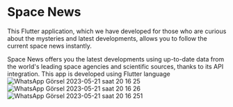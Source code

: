 # Space News
This Flutter application, which we have developed for those who are curious about the mysteries and latest developments, allows you to follow the current space news instantly.

Space News offers you the latest developments using up-to-date data from the world's leading space agencies and scientific sources, thanks to its API integration. This app is developed using Flutter language![WhatsApp Görsel 2023-05-21 saat 20 16 25](https://github.com/alpertinver/spacenews/assets/121678825/7ccbafd7-071a-45f8-a979-8ee28e6568e6)
![WhatsApp Görsel 2023-05-21 saat 20 16 26](https://github.com/alpertinver/spacenews/assets/121678825/bf8a31dc-4498-4927-88e4-61e45f5603ec)
![WhatsApp Görsel 2023-05-21 saat 20 16 251](https://github.com/alpertinver/spacenews/assets/121678825/cd4deb47-52ae-4e19-8e24-eb13cd1a8990)
